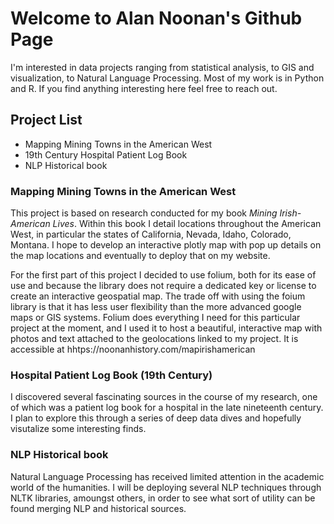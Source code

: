 # Welcome to Alan Noonan's Github Page

I'm interested in data projects ranging from statistical analysis, to GIS and visualization, to Natural Language Processing. Most of my work is in Python and R. If you find anything interesting here feel free to reach out.

## Project List

- Mapping Mining Towns in the American West
- 19th Century Hospital Patient Log Book  
- NLP Historical book

### Mapping Mining Towns in the American West

This project is based on research conducted for my book *Mining Irish-American Lives*. Within this book I detail locations throughout the American West, in particular the states of California, Nevada, Idaho, Colorado, Montana. I hope to develop an interactive plotly map with pop up details on the map locations and eventually to deploy that on my website.

For the first part of this project I decided to use folium, both for its ease of use and because the library does not require a dedicated key or license to create an interactive geospatial map. The trade off with using the foium library is that it has less user flexibility than the more advanced google maps or GIS systems. Folium does everything I need for this particular project at the moment, and I used it to host a beautiful, interactive map with photos and text attached to the geolocations linked to my project. It is accessible at hhtps://noonanhistory.com/mapirishamerican  

### Hospital Patient Log Book (19th Century)

I discovered several fascinating sources in the course of my research, one of which was a patient log book for a hospital in the late nineteenth century. I plan to explore this through a series of deep data dives and hopefully visutalize some interesting finds.

### NLP Historical book

Natural Language Processing has received limited attention in the academic world of the humanities. I will be deploying several NLP techniques through NLTK libraries, amoungst others, in order to see what sort of utility can be found merging NLP and historical sources.
